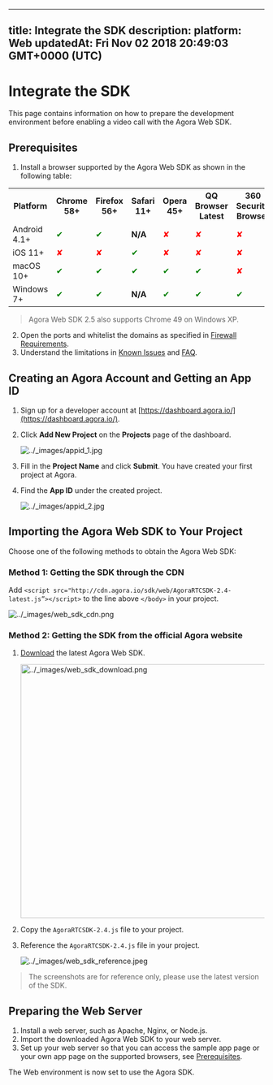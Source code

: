
---
title: Integrate the SDK
description: 
platform: Web
updatedAt: Fri Nov 02 2018 20:49:03 GMT+0000 (UTC)
---
# Integrate the SDK
This page contains information on how to prepare the development environment before enabling a video call with the Agora Web SDK.

## <a name = "pre"></a>Prerequisites

1. Install a browser supported by the Agora Web SDK as shown in the following table:
  <table>
  <tr>
    <th>Platform</th>
    <th>Chrome 58+</th>
    <th>Firefox 56+</th>
    <th>Safari 11+</th>
    <th>Opera 45+</th>
    <th>QQ Browser Latest</th>
    <th>360 Security  Browser</th>
    <th>Wechat Built-in Browser</th>
  </tr>
   <tr>
    <td>Android 4.1+</td>
    <td><font color="green">✔</td>
    <td><font color="green">✔</td>
		<td><b>N/A</b></td>
    <td><font color="red">✘</td>
    <td><font color="red">✘</td>
    <td><font color="red">✘</td>
    <td><font color="red">✘</td>
  </tr>
  <tr>
    <td>iOS 11+</td>
    <td><font color="red">✘</td>
    <td><font color="red">✘</td>
    <td><font color="green">✔</td>
    <td><font color="red">✘</td>
    <td><font color="red">✘</td>
    <td><font color="red">✘</td>
    <td><font color="red">✘</td>
  </tr>
  <tr>
    <td>macOS 10+</td>
    <td><font color="green">✔</td>
    <td><font color="green">✔</td>
    <td><font color="green">✔</td>
    <td><font color="green">✔</td>
    <td><font color="green">✔</td>
    <td><font color="red">✘</td>
    <td><font color="red">✘</td>
  </tr>
  <tr>
    <td>Windows 7+</td>
    <td><font color="green">✔</td>
    <td><font color="green">✔</td>
		<td><b>N/A</b></td>
    <td><font color="green">✔</td>
    <td><font color="green">✔</td>
    <td><font color="green">✔</td>
    <td><font color="red">✘</td>
  </tr>
</table>

> Agora Web SDK 2.5 also supports Chrome 49 on Windows XP.

2. Open the ports and whitelist the domains as specified in [Firewall Requirements](../../en/Agora%20Platform/firewall.md).
3. Understand the limitations in [Known Issues](../../en/Interactive%20Broadcast/release_web_video.md) and [FAQ](https://docs.agora.io/en/2.4.1/faq/faq/web).

## Creating an Agora Account and Getting an App ID

1. Sign up for a developer account at [https://dashboard.agora.io/](https://dashboard.agora.io/).

2. Click **Add New Project** on the **Projects** page of the dashboard.

   <img alt="../_images/appid_1.jpg" src="https://web-cdn.agora.io/docs-files/en/appid_1.jpg" />

3. Fill in the **Project Name** and click **Submit**. You have created your first project at Agora.

4. Find the **App ID** under the created project.

   <img alt="../_images/appid_2.jpg" src="https://web-cdn.agora.io/docs-files/en/appid_2.jpg" />


## Importing the Agora Web SDK to Your Project

Choose one of the following methods to obtain the Agora Web SDK:

### Method 1: Getting the SDK through the CDN

Add `<script src="http://cdn.agora.io/sdk/web/AgoraRTCSDK-2.4-latest.js”></script>` to the line above `</body>` in your project.

<img alt="../_images/web_sdk_cdn.png" src="https://web-cdn.agora.io/docs-files/en/web_sdk_cdn.png" />

### Method 2: Getting the SDK from the official Agora website

1. [Download](https://docs.agora.io/en/Agora%20Platform/downloads) the latest Agora Web SDK.

   <img alt="../_images/web_sdk_download.png" src="https://web-cdn.agora.io/docs-files/en/web_sdk_download.png" style="width: 500px;"/>

2. Copy the `AgoraRTCSDK-2.4.js` file to your project.

3. Reference the `AgoraRTCSDK-2.4.js` file in your project.

   <img alt="../_images/web_sdk_reference.jpeg" src="https://web-cdn.agora.io/docs-files/en/web_sdk_reference.jpeg" />

> The screenshots are for reference only, please use the latest version of the SDK.

## Preparing the Web Server

1. Install a web server, such as Apache, Nginx, or Node.js.
2. Import the downloaded Agora Web SDK to your web server.
3. Set up your web server so that you can access the sample app page or your own app page on the supported browsers, see [Prerequisites](#pre).

The Web environment is now set to use the Agora SDK.
